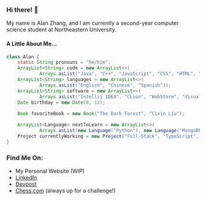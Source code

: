 ### Hi there! 👋
My name is Alan Zhang, and I am currently a second-year computer science
student at Northeastern University.

#### A Little About Me...
```java
class Alan {
    static String pronouns = "he/him";
    ArrayList<String> code = new ArrayList<>(
            Arrays.asList("Java", "C++", "JavaScript", "CSS", "HTML", "React", "TypeScript", "C"));
    ArrayList<String> languages = new ArrayList<>(
            Arrays.asList("English", "Chinese", "Spanish"));
    ArrayList<String> software = new ArrayList<>(
            Arrays.asList("Intellij IDEA", "CLion", "WebStorm", "Visual Studio Code"));
    Date birthday = new Date(8, 13);
    
    Book favoriteBook = new Book("The Dark Forest", "Cixin Liu");

    ArrayList<Language> nextToLearn = new ArrayList<>(
            Arrays.asList(new Language("Python"), new Language("MongoDB")));
    Project currentlyWorking = new Project("Full-Stack", "TypeScript", "MongoDB", "Python");
}
```
### Find Me On:
- My Personal Website (WIP)
- [LinkedIn](https://linkedin.com/alanlzhang)
- [Devpost](https://devpost.com/alanZhang0813)
- [Chess.com](https://chess.com/member/alanzhang) (always up for a challenge!)

